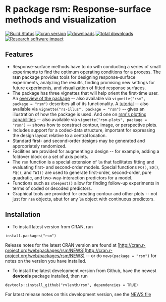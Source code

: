 R package **rsm**: Response-surface methods and visualization
====

[![Build Status](https://travis-ci.org/rvlenth/rsm.svg?branch=master)](https://travis-ci.org/rvlenth/rsm)
[![cran version](http://www.r-pkg.org/badges/version/rsm)](https://cran.r-project.org/package=rsm)
[![downloads](http://cranlogs.r-pkg.org/badges/rsm)](http://cranlogs.r-pkg.org/badges/rsm)
[![total downloads](http://cranlogs.r-pkg.org/badges/grand-total/rsm)](http://cranlogs.r-pkg.org/badges/grand-total/rsm)
[![Research software impact](http://depsy.org/api/package/cran/rsm/badge.svg)](http://depsy.org/package/r/rsm)


## Features
* Response-surface methods have to do with conducting a series of small experiments to find the optimum operating conditions for a process. The **rsm** package provides tools for designing response-surface experiments, analyzing the results, finding promising new settings for future experiments, and visualization of fitted response surfaces.
* The package has three vignettes that will help orient the first-time user. An [overview of the package](http://cran.r-project.org/web/packages/rsm/vignettes/rsm.pdf) -- also available via `vignette("rsm", package = "rsm")` describes all of its functionality. A [tutorial](http://cran.r-project.org/web/packages/rsm/vignettes/rs-illus.pdf) -- also available via `vignette("rs-illus", package = "rsm")` -- gives an illustration of how the package is used. And one on [rsm's plotting capabilities](http://cran.r-project.org/web/packages/rsm/vignettes/rsm-plots.pdf) -- also available via `vignette("rsm-plots", package = "rsm")` -- shows how to construct contour, image, or perspective plots.
* Includes support for a coded-data structure, important for expressing the design layout relative to a central location.
* Standard first- and second-order designs may be generated and appropriately randomized.
* Facilities are provided for augmenting a design -- for example, adding a foldover block or a set of axis points.
* The `rsm` function is a special extension of `lm` that facilitates fitting and evaluating first- and second-order models. Special functions `FO()`, `SO()`, `PQ()`, and `TWI()` are used to generate first-order, second-order, pure quadratic, and two-way-interaction predictors for a model.
* Functions such as `steepest()` allow for finding follow-up experiments in terms of coded or decoded predictors.
* Graphical tools are provided for creating contour and other plots -- not just for `rsm` objects, abut for any `lm` object with continuous predictors.

## Installation
* To install latest version from CRAN, run 
```
install.packages("rsm")
```
Release notes for the latest CRAN version are found at [http://cran.r-project.org/web/packages/rsm/NEWS](http://cran.r-project.org/web/packages/rsm/NEWS) -- or do `news(package = "rsm")` for notes on the version you have installed.

* To install the latest development version from Github, have the newest **devtools** package installed, then run
```
devtools::install_github("rvlenth/rsm", dependencies = TRUE)
```
For latest release notes on this development version, see the [NEWS file](https://github.com/rvlenth/rsm/blob/master/inst/NEWS)
